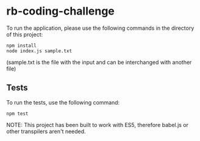 # rb-coding-challenge

To run the application, please use the following commands in the directory of this project:

```
npm install
node index.js sample.txt
```

(sample.txt is the file with the input and can be interchanged with another file)

## Tests

To run the tests, use the following command:

```
npm test
```

NOTE: This project has been built to work with ES5, therefore babel.js or other transpilers aren't needed.
